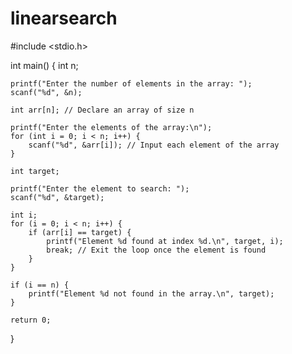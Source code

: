 # linearsearch
#include <stdio.h>

int main() {
    int n;
    
    printf("Enter the number of elements in the array: ");
    scanf("%d", &n);
    
    int arr[n]; // Declare an array of size n
    
    printf("Enter the elements of the array:\n");
    for (int i = 0; i < n; i++) {
        scanf("%d", &arr[i]); // Input each element of the array
    }

    int target;

    printf("Enter the element to search: ");
    scanf("%d", &target);

    int i;
    for (i = 0; i < n; i++) {
        if (arr[i] == target) {
            printf("Element %d found at index %d.\n", target, i);
            break; // Exit the loop once the element is found
        }
    }

    if (i == n) {
        printf("Element %d not found in the array.\n", target);
    }

    return 0;
}
